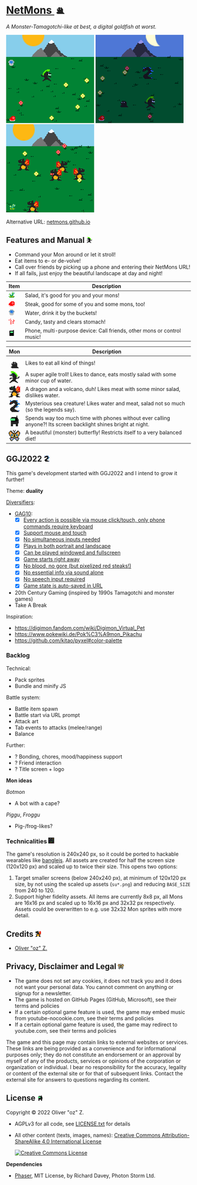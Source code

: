 # [NetMons ![](a/sugooh.png)](https://netmons.net)

*A Monster-Tamagotchi-like at best, a digital goldfish at worst.*

![Be the Mon and evolve to various creatures!](screenshots/screen0.png)
![Call friends and have a party at night!](screenshots/screen2.png)
![Drakano raid!](screenshots/drakanos.png)

Alternative URL: [netmons.github.io](https://netmons.github.io)

## Features and Manual ![](a/trolmon.png)

* Command your Mon around or let it stroll!
* Eat items to e- or de-volve!
* Call over friends by picking up a phone and entering their NetMons URL!
* If all fails, just enjoy the beautiful landscape at day and night!

|Item|Description|
|---|---|
|![Salad](a/susalad.png)|Salad, it's good for you and your mons!|
|![Steak](a/susteak.png)|Steak, good for some of you and some mons, too!|
|![Water](a/suwater.png)|Water, drink it by the buckets!|
|![Candy](a/sucandy.png)|Candy, tasty and clears stomach!|
|![Phone](a/suphone.png)|Phone, multi-purpose device: Call friends, other mons or control music!|

|Mon|Description|
|---|---|
|![Gooh](a/sugooh.png)|Likes to eat all kind of things!|
|![Trolmon](a/sutrolmon.png)|A super agile troll! Likes to dance, eats mostly salad with some minor cup of water.|
|![Drakano](a/sudrakano.png)|A dragon and a volcano, duh! Likes meat with some minor salad, dislikes water.|
|![Nessya](a/sunessya.png)|Mysterious sea creature! Likes water and meat, salad not so much (so the legends say).|
|![Glomon](a/suglomon.png)|Spends way too much time with phones without ever calling anyone?! Its screen backlight shines bright at night.|
|![Lalima](a/sulalima.png)|A beautiful (monster) butterfly! Restricts itself to a very balanced diet!|

## GGJ2022 ![](a/nessya.png)

This game's development started with GGJ2022 and I intend to grow it further!

Theme: **duality**

[Diversifiers](https://globalgamejam.org/news/ggj-2022-diversifiers):

* [GAG10](http://www.gameaccessibilityguidelines.com/):
    * [x] [Every action is possible via mouse click/touch, only phone commands require keyboard](https://gameaccessibilityguidelines.com/ensure-that-all-areas-of-the-user-interface-can-be-accessed-using-the-same-input-method-as-the-gameplay/)
    * [x] [Support mouse and touch](http://gameaccessibilityguidelines.com/support-more-than-one-input-device)
    * [x] [No simultaneous inputs needed](http://gameaccessibilityguidelines.com/ensure-that-multiple-simultaneous-actions-eg-clickdrag-or-swipe-are-not-required-and-included-only-as-a-supplementary-alternative-input-method)
    * [x] [Plays in both portrait and landscape](http://gameaccessibilityguidelines.com/allow-play-in-both-landscape-and-portrait)
    * [x] [Can be played windowed and fullscreen](http://gameaccessibilityguidelines.com/if-producing-a-pc-game-support-windowed-mode-for-compatibility-with-overlaid-virtual-keyboards)
    * [x] [Game starts right away](http://gameaccessibilityguidelines.com/allow-the-game-to-be-started-without-the-need-to-navigate-through-multiple-levels-of-menus)
    * [x] [No blood, no gore (but pixelized red steaks!)](http://gameaccessibilityguidelines.com/provide-an-option-to-disable-blood-and-gore/)
    * [x] [No essential info via sound alone](http://gameaccessibilityguidelines.com/ensure-no-essential-information-is-conveyed-by-sounds-alone)
    * [x] [No speech input required](http://gameaccessibilityguidelines.com/ensure-that-speech-input-is-not-required-and-included-only-as-a-supplementary-alternative-input-method)
    * [x] [Game state is auto-saved in URL](http://gameaccessibilityguidelines.com/provide-an-autosave-feature)
* 20th Century Gaming (inspired by 1990s Tamagotchi and monster games)
* Take A Break

Inspiration:

* https://digimon.fandom.com/wiki/Digimon_Virtual_Pet
* https://www.pokewiki.de/Pok%C3%A9mon_Pikachu
* https://github.com/kitao/pyxel#color-palette

### Backlog

Technical:

* Pack sprites
* Bundle and minify JS

Battle system:

* Battle item spawn
* Battle start via URL prompt
* Attack art
* Tab events to attacks (melee/range)
* Balance

Further:

* ? Bonding, chores, mood/happiness support
* ? Friend interaction
* ? Title screen + logo

**Mon ideas**

*Botmon*

* A bot with a cape?

*Piggu*, *Froggu*

* Pig-/frog-likes?

### Technicalities ![](a/glitchee.png)

The game's resolution is 240x240 px, so it could be ported to hackable wearables like [banglejs](https://banglejs.com/).
All assets are created for half the screen size (120x120 px) and scaled up to twice their size.
This opens two options:

1. Target smaller screens (below 240x240 px), at minimum of 120x120 px size, by not using the scaled up assets (`su*.png`) and reducing `BASE_SIZE` from 240 to 120.
2. Support higher fidelity assets. All items are currently 8x8 px, all Mons are 16x16 px and scaled up to 16x16 px and 32x32 px respectively.
  Assets could be overwritten to e.g. use 32x32 Mon sprites with more detail.

## Credits ![](a/drakano.png)

* [Oliver "oz" Z.](https://oliz.io)

## Privacy, Disclaimer and Legal ![](a/lalima.png)

* The game does not set any cookies, it does not track you and it does not want your personal data. You cannot comment on anything or signup for a newsletter.
* The game is hosted on GitHub Pages (GitHub, Microsoft), see their terms and policies
* If a certain optional game feature is used, the game may embed music from youtube-nocookie.com, see their terms and policies
* If a certain optional game feature is used, the game may redirect to youtube.com, see their terms and policies

The game and this page may contain links to external websites or services. These links are being provided as a convenience and for informational purposes only; they do not constitute an endorsement or an approval by myself of any of the products, services or opinions of the corporation or organization or individual. I bear no responsibility for the accuracy, legality or content of the external site or for that of subsequent links. Contact the external site for answers to questions regarding its content.

## License ![](a/glomon.png)

Copyright © 2022 Oliver "oz" Z.

* AGPLv3 for all code, see [LICENSE.txt](LICENSE.txt) for details
* All other content (texts, images, names): <a rel="license" href="https://creativecommons.org/licenses/by-sa/4.0/">Creative Commons Attribution-ShareAlike 4.0 International License</a>

  <a rel="license" href="http://creativecommons.org/licenses/by-sa/4.0/"><img alt="Creative Commons License" style="border-width:0" src="https://i.creativecommons.org/l/by-sa/4.0/88x31.png" /></a>

**Dependencies**

* [Phaser](https://github.com/photonstorm/phaser), MIT License, by Richard Davey, Photon Storm Ltd.
